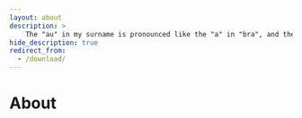 ```yaml
---
layout: about
description: >
    The "au" in my surname is pronounced like the "a" in "bra", and the "e" is pronounced like the "u" in "unreal". Surround those sounds by B--W--NS, and you've got it!
hide_description: true
redirect_from:
  - /download/
---
```


# About

<!--author-->

